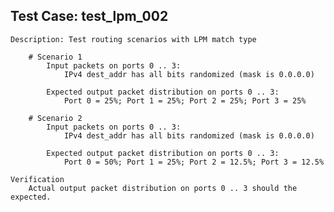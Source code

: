 
Test Case: test_lpm_002
-------------------------

    Description: Test routing scenarios with LPM match type

        # Scenario 1
            Input packets on ports 0 .. 3:
                IPv4 dest_addr has all bits randomized (mask is 0.0.0.0)

            Expected output packet distribution on ports 0 .. 3:
                Port 0 = 25%; Port 1 = 25%; Port 2 = 25%; Port 3 = 25%

        # Scenario 2
            Input packets on ports 0 .. 3:
                IPv4 dest_addr has all bits randomized (mask is 0.0.0.0)

            Expected output packet distribution on ports 0 .. 3:
                Port 0 = 50%; Port 1 = 25%; Port 2 = 12.5%; Port 3 = 12.5%

    Verification
        Actual output packet distribution on ports 0 .. 3 should the expected.
